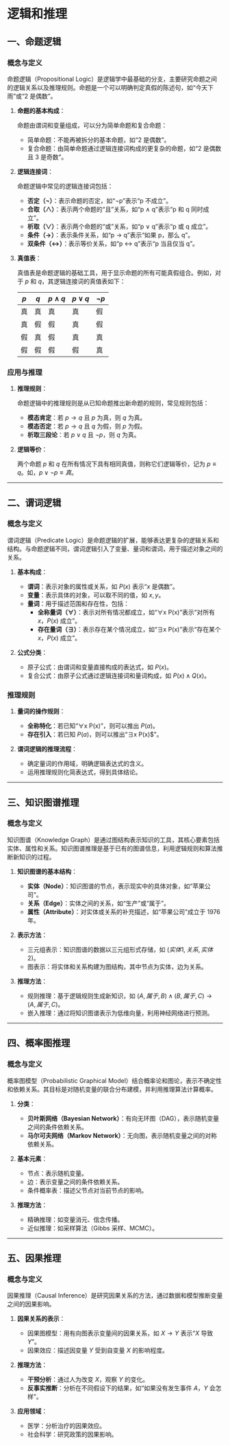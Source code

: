 # 逻辑和推理

## 一、命题逻辑

### 概念与定义

命题逻辑（Propositional Logic）是逻辑学中最基础的分支，主要研究命题之间的逻辑关系以及推理规则。命题是一个可以明确判定真假的陈述句，如“今天下雨”或“2 是偶数”。

1. **命题的基本构成**：  

   命题由谓词和变量组成，可以分为简单命题和复合命题：

   - 简单命题：不能再被拆分的基本命题，如“2 是偶数”。  
   - 复合命题：由简单命题通过逻辑连接词构成的更复杂的命题，如“2 是偶数且 3 是奇数”。

2. **逻辑连接词**：  

   命题逻辑中常见的逻辑连接词包括：

   - **否定（¬）**：表示命题的否定，如“¬p”表示“p 不成立”。  
   - **合取（∧）**：表示两个命题的“且”关系，如“p ∧ q”表示“p 和 q 同时成立”。  
   - **析取（∨）**：表示两个命题的“或”关系，如“p ∨ q”表示“p 或 q 成立”。  
   - **条件（→）**：表示条件关系，如“p → q”表示“如果 p，那么 q”。  
   - **双条件（↔）**：表示等价关系，如“p ↔ q”表示“p 当且仅当 q”。

3. **真值表**：  

   真值表是命题逻辑的基础工具，用于显示命题的所有可能真假组合。例如，对于 $p$ 和 $q$​，其逻辑连接词的真值表如下：

   | $p$  | $q$  | $p ∧ q$ | $p ∨ q$ | $¬p$ |
   | ---- | ---- | ------- | ------- | ---- |
   | 真   | 真   | 真      | 真      | 假   |
   | 真   | 假   | 假      | 真      | 假   |
   | 假   | 真   | 假      | 真      | 真   |
   | 假   | 假   | 假      | 假      | 真   |

### 应用与推理

1. **推理规则**：  

   命题逻辑中的推理规则是从已知命题推出新命题的规则，常见规则包括：  

   - **模态肯定**：若 $p → q$ 且 $p$ 为真，则 $q$ 为真。  
   - **模态否定**：若 $p → q$ 且 $q$ 为假，则 $p$ 为假。  
   - **析取三段论**：若 $p ∨ q$ 且 $¬p$，则 $q$ 为真。

2. **逻辑等价**：  

   两个命题 $p$ 和 $q$ 在所有情况下具有相同真值，则称它们逻辑等价，记为 $p ≡ q$。如，$p ∨ ¬p ≡ 真$​。

---

## 二、谓词逻辑

### 概念与定义

谓词逻辑（Predicate Logic）是命题逻辑的扩展，能够表达更复杂的逻辑关系和结构。与命题逻辑不同，谓词逻辑引入了变量、量词和谓词，用于描述对象之间的关系。

1. **基本构成**：

   - **谓词**：表示对象的属性或关系，如 $P(x)$ 表示“$x$ 是偶数”。  
   - **变量**：表示具体的对象，可以取不同的值，如 $x, y$。  
   - **量词**：用于描述范围和存在性，包括：  
     - **全称量词（∀）**：表示对所有情况都成立，如“∀x P(x)”表示“对所有 $x$，$P(x)$ 成立”。  
     - **存在量词（∃）**：表示存在某个情况成立，如“∃x P(x)”表示“存在某个 $x$，$P(x)$ 成立”。

2. **公式分类**：
   - 原子公式：由谓词和变量直接构成的表达式，如 $P(x)$。  
   - 复合公式：由原子公式通过逻辑连接词和量词构成，如 $P(x) ∧ Q(x)$。

### 推理规则

1. **量词的操作规则**：

   - **全称特化**：若已知“∀x P(x)”，则可以推出 $P(a)$。  
   - **存在引入**：若已知 $P(a)$，则可以推出“∃x P(x)$”。

2. **谓词逻辑的推理流程**：  

   - 确定量词的作用域，明确逻辑表达式的含义。  
   - 运用推理规则化简表达式，得到具体结论。

---

## 三、知识图谱推理

### 概念与定义

知识图谱（Knowledge Graph）是通过图结构表示知识的工具，其核心要素包括实体、属性和关系。知识图谱推理是基于已有的图谱信息，利用逻辑规则和算法推断新知识的过程。

1. **知识图谱的基本结构**：

   - **实体（Node）**：知识图谱的节点，表示现实中的具体对象，如“苹果公司”。  
   - **关系（Edge）**：实体之间的关系，如“生产”或“属于”。  
   - **属性（Attribute）**：对实体或关系的补充描述，如“苹果公司”成立于 1976 年。

2. **表示方法**：

   - 三元组表示：知识图谱的数据以三元组形式存储，如 $(实体1, 关系, 实体2)$。  
   - 图表示：将实体和关系构建为图结构，其中节点为实体，边为关系。

3. **推理方法**：

   - 规则推理：基于逻辑规则生成新知识，如 $(A, 属于, B) ∧ (B, 属于, C) → (A, 属于, C)$。  
   - 嵌入推理：通过将知识图谱表示为低维向量，利用神经网络进行预测。

---

## 四、概率图推理

### 概念与定义

概率图模型（Probabilistic Graphical Model）结合概率论和图论，表示不确定性和依赖关系。其目标是对随机变量的联合分布建模，并利用推理算法计算概率。

1. **分类**：

   - **贝叶斯网络（Bayesian Network）**：有向无环图（DAG），表示随机变量之间的条件依赖关系。  
   - **马尔可夫网络（Markov Network）**：无向图，表示随机变量之间的对称依赖关系。

2. **基本元素**：

   - 节点：表示随机变量。  
   - 边：表示变量之间的条件依赖关系。  
   - 条件概率表：描述父节点对当前节点的影响。

3. **推理方法**：

   - 精确推理：如变量消元、信念传播。  
   - 近似推理：如采样算法（Gibbs 采样、MCMC）。

---

## 五、因果推理

### 概念与定义

因果推理（Causal Inference）是研究因果关系的方法，通过数据和模型推断变量之间的因果影响。

1. **因果关系的表示**：

   - 因果图模型：用有向图表示变量间的因果关系，如 $X \to Y$ 表示“$X$ 导致 $Y$”。  
   - 因果效应：描述因变量 $Y$ 受到自变量 $X$ 的影响程度。

2. **推理方法**：

   - **干预分析**：通过人为改变 $X$，观察 $Y$ 的变化。  
   - **反事实推断**：分析在不同假设下的结果，如“如果没有发生事件 $A$，$Y$ 会怎样”。

3. **应用领域**：

   - 医学：分析治疗的因果效应。  
   - 社会科学：研究政策的因果影响。

